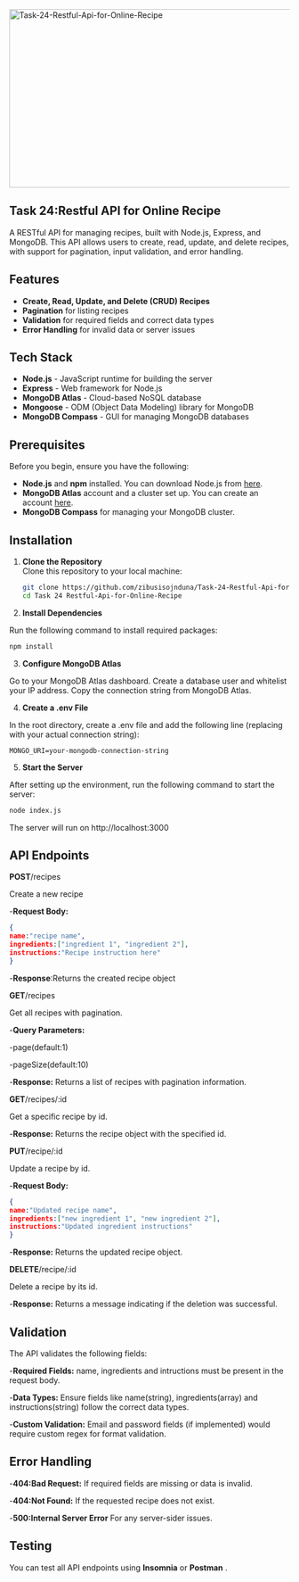 <img src="https://socialify.git.ci/zibusisojnduna/Task-24-Restful-Api-for-Online-Recipe/image?language=1&owner=1&name=1&stargazers=1&theme=Light" alt="Task-24-Restful-Api-for-Online-Recipe" width="640" height="320" />

## Task 24:Restful API for Online Recipe

A RESTful API for managing recipes, built with Node.js, Express, and MongoDB. This API allows users to create, read, update, and delete recipes, with support for pagination, input validation, and error handling.
## Features

- **Create, Read, Update, and Delete (CRUD) Recipes**
- **Pagination** for listing recipes
- **Validation** for required fields and correct data types
- **Error Handling** for invalid data or server issues

## Tech Stack

- **Node.js** - JavaScript runtime for building the server
- **Express** - Web framework for Node.js
- **MongoDB Atlas** - Cloud-based NoSQL database
- **Mongoose** - ODM (Object Data Modeling) library for MongoDB
- **MongoDB Compass** - GUI for managing MongoDB databases

## Prerequisites

Before you begin, ensure you have the following:

- **Node.js** and **npm** installed. You can download Node.js from [here](https://nodejs.org/).
- **MongoDB Atlas** account and a cluster set up. You can create an account [here](https://www.mongodb.com/cloud/atlas).
- **MongoDB Compass** for managing your MongoDB cluster.

## Installation

1. **Clone the Repository**  
   Clone this repository to your local machine:
   ```bash
   git clone https://github.com/zibusisojnduna/Task-24-Restful-Api-for-Online-Recipe
   cd Task 24 Restful-Api-for-Online-Recipe
   ```

2.   **Install Dependencies**

Run the following command to install required packages:
```bash
npm install
```

3. **Configure MongoDB Atlas**

Go to your MongoDB Atlas dashboard.
Create a database user and whitelist your IP address.
Copy the connection string from MongoDB Atlas.

4. **Create a .env File**
   
In the root directory, create a .env file and add the following line (replacing with your actual connection string):
```env
MONGO_URI=your-mongodb-connection-string
```

5. **Start the Server**

After setting up the environment, run the following command to start the server:
```bash
node index.js
```

The server will run on http://localhost:3000

## API Endpoints
**POST**/recipes

Create a new recipe

-**Request Body:**
```json
{
name:"recipe name",
ingredients:["ingredient 1", "ingredient 2"],
instructions:"Recipe instruction here"
}
```
-**Response**:Returns the created recipe object

**GET**/recipes

Get all recipes with pagination.

-**Query Parameters:**

-page(default:1)

-pageSize(default:10)

-**Response:** Returns a list of recipes with pagination information.

**GET**/recipes/:id

Get a specific recipe by id.

-**Response:** Returns the recipe object with the specified id.

**PUT**/recipe/:id

Update a recipe by id.

-**Request Body:**

```json
{
name:"Updated recipe name",
ingredients:["new ingredient 1", "new ingredient 2"],
instructions:"Updated ingredient instructions"
}
```

-**Response:** Returns the updated recipe object.

**DELETE**/recipe/:id

Delete a recipe by its id.

-**Response:** Returns a message indicating if the deletion was successful.

## Validation

The API validates the following fields:

-**Required Fields:** name, ingredients and intructions must be present in the request body.

-**Data Types:** Ensure fields like name(string), ingredients(array) and instructions(string) follow the correct data types.

-**Custom Validation:** Email and password fields (if implemented) would require custom regex for format validation.

## Error Handling

-**404:Bad Request:** If required fields are missing or data is invalid.

-**404:Not Found:** If the requested recipe does not exist.

-**500:Internal Server Error** For any server-sider issues.

## Testing

You can test all API endpoints using **Insomnia** or **Postman** .





